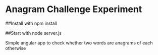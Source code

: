 # Anagram Challenge Experiment

##Install with npm install

##Start with node server.js

Simple angular app to check whether two words are anagrams of each otherwise
